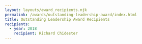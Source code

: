 ```yaml
---
layout: layouts/award_recipients.njk
permalink: /awards/outstanding-leadership-award/index.html
title: Outstanding Leadership Award Recipients
recipients:
  - year: 2018
    recipient: Richard Chidester
---
```

